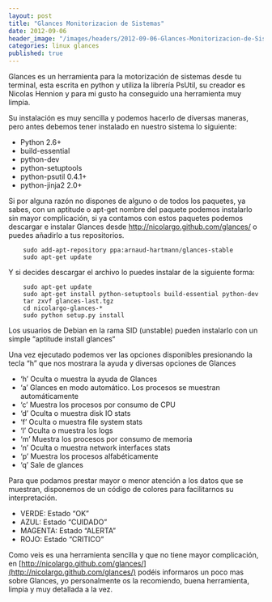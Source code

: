 ```yaml
---
layout: post
title: "Glances Monitorizacion de Sistemas"
date: 2012-09-06
header_image: "/images/headers/2012-09-06-Glances-Monitorizacion-de-Sistemas.png"
categories: linux glances
published: true
---
```


Glances es un herramienta para la motorización de sistemas desde tu terminal, esta escrita en python y utiliza la librería PsUtil, su creador es Nicolas Hennion y para mi gusto ha conseguido una herramienta muy limpia.

Su instalación es muy sencilla y podemos hacerlo de diversas maneras, pero antes debemos tener instalado en nuestro sistema lo siguiente:

* Python 2.6+
* build-essential
* python-dev
* python-setuptools
* python-psutil 0.4.1+
* python-jinja2 2.0+

Si por alguna razón no dispones de alguno o de todos los paquetes, ya sabes, con un aptitude o apt-get nombre del paquete podemos instalarlo sin mayor complicación, si ya contamos con estos paquetes podemos descargar e instalar Glances desde http://nicolargo.github.com/glances/ o puedes añadirlo a tus repositorios.

		sudo add-apt-repository ppa:arnaud-hartmann/glances-stable
		sudo apt-get update

Y si decides descargar el archivo lo puedes instalar de la siguiente forma:

		sudo apt-get update
		sudo apt-get install python-setuptools build-essential python-dev
		tar zxvf glances-last.tgz
		cd nicolargo-glances-*
		sudo python setup.py install

Los usuarios de Debian en la rama SID (unstable) pueden instalarlo con un simple “aptitude install glances“

Una vez ejecutado podemos ver las opciones disponibles presionando la tecla “h” que nos mostrara la ayuda y diversas opciones de Glances

* ‘h’ Oculta o muestra la ayuda de Glances
* ‘a’ Glances en modo automático. Los procesos se muestran automáticamente
* ‘c’ Muestra los procesos por consumo de CPU
* ‘d’ Oculta o muestra disk IO stats
* ‘f’ Oculta o muestra  file system stats
* ‘l’ Oculta o muestra los logs
* ‘m’ Muestra los procesos por consumo de  memoria
* ‘n’ Oculta o muestra network interfaces stats
* ‘p’ Muestra los procesos alfabéticamente
* ‘q’ Sale de glances

Para que podamos prestar mayor o menor atención a los datos que se muestran, disponemos de un código de colores para facilitarnos su interpretación.

* VERDE: Estado “OK”
* AZUL: Estado “CUIDADO”
* MAGENTA: Estado “ALERTA”
* ROJO: Estado “CRITICO”

Como veis es una herramienta sencilla y que no tiene mayor complicación, en [http://nicolargo.github.com/glances/](http://nicolargo.github.com/glances/) podéis informaros un poco mas sobre Glances,  yo personalmente os la recomiendo, buena herramienta, limpia y muy detallada a la vez.
